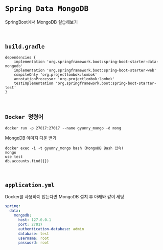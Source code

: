 # `Spring Data MongoDB`

SpringBoot에서 MongoDB 실습해보기

<br>

## `build.gradle`

```
dependencies {
    implementation 'org.springframework.boot:spring-boot-starter-data-mongodb'
    implementation 'org.springframework.boot:spring-boot-starter-web'
    compileOnly 'org.projectlombok:lombok'
    annotationProcessor 'org.projectlombok:lombok'
    testImplementation 'org.springframework.boot:spring-boot-starter-test'
}
```

<br>

## `Docker 명령어`

```
docker run -p 27017:27017 --name gyunny_mongo -d mong
```

MongoDB 이미지 다운 받기

```
docker exec -i -t gyunny_mongo bash (MongoDB Bash 접속)
mongo
use test
db.accounts.find({})
```

<br>

## `application.yml`

Docker를 사용하지 않는다면 MongoDB 설치 후 아래와 같이 세팅

```yaml
spring:
  data:
    mongodb:
      host: 127.0.0.1
      port: 27017
      authentication-database: admin
      database: test
      username: root
      password: root
```

